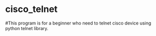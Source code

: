 # cisco_telnet
#This program is for a beginner who need to telnet cisco device using python telnet library.
